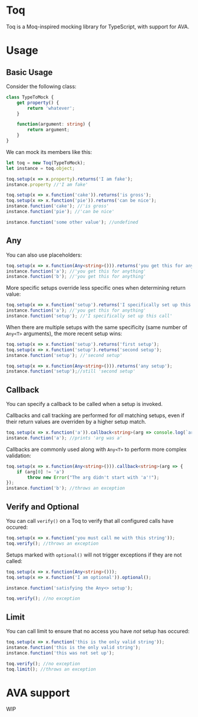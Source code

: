 # Toq
Toq is a Moq-inspired mocking library for TypeScript, with support for AVA.

# Usage

## Basic Usage
Consider the following class:
```typescript
class TypeToMock {
    get property() { 
        return 'whatever'; 
    }

    function(argument: string) {
        return argument;
    }
}
```

We can mock its members like this:
```typescript
let toq = new Toq(TypeToMock);
let instance = toq.object;

toq.setup(x => x.property).returns('I am fake');
instance.property //'I am fake'

toq.setup(x => x.function('cake')).returns('is gross');
toq.setup(x => x.function('pie')).returns('can be nice');
instance.function('cake'); //'is gross'
instance.function('pie'); //'can be nice'

instance.function('some other value'); //undefined
```

## Any
You can also use placeholders:
```typescript
toq.setup(x => x.function(Any<string>())).returns('you get this for anything');
instance.function('a'); //'you get this for anything'
instance.function('b'); //'you get this for anything'
```
More specific setups override less specific ones when determining return value:
```typescript
toq.setup(x => x.function('setup').returns('I specifically set up this call');
instance.function('a'); //'you get this for anything'
instance.function('setup'); //'I specifically set up this call'
```
When there are multiple setups with the same specificity (same number of `Any<T>` arguments), the more recent setup wins:
```typescript
toq.setup(x => x.function('setup').returns('first setup');
toq.setup(x => x.function('setup').returns('second setup');
instance.function('setup'); //'second setup'

toq.setup(x => x.function(Any<string>())).returns('any setup');
instance.function('setup');//still 'second setup'
```

## Callback
You can specify a callback to be called when a setup is invoked.

Callbacks and call tracking are performed for *all* matching setups, even if their return values are overriden by a higher setup match.
```typescript
toq.setup(x => x.function('a')).callback<string>(arg => console.log(`arg was ${arg}`));
instance.function('a'); //prints 'arg was a'
```
Callbacks are commonly used along with `Any<T>` to perform more complex validation:
```typescript
toq.setup(x => x.function(Any<string>())).callback<string>(arg => {
    if (arg[0] != 'a')
        throw new Error("The arg didn't start with 'a'!");
});
instance.function('b'); //throws an exception
```

## Verify and Optional
You can call `verify()` on a Toq to verify that all configured calls have occured:
```typescript
toq.setup(x => x.function('you must call me with this string'));
toq.verify(); //throws an exception
```
Setups marked with `optional()` will not trigger exceptions if they are not called:
```typescript
toq.setup(x => x.function(Any<string>()));
toq.setup(x => x.function('I am optional')).optional();

instance.function('satisfying the Any<> setup');

toq.verify(); //no exception
```

## Limit
You can call limit to ensure that no access you have *not* setup has occured:
```typescript
toq.setup(x => x.function('this is the only valid string'));
instance.function('this is the only valid string');
instance.function('this was not set up');

toq.verify(); //no exception
toq.limit(); //throws an exception
```

# AVA support
WIP
